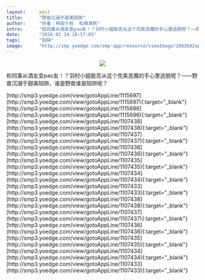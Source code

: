 ```yaml
---
layout:     post
title:      "野兽沉溺于甜美陷阱"
author:     "作者：袴田十莉  松崎真帆"
intro:      "和同事从酒友变pao友！？羽村小姐能否从这个完美恶魔的手心里逃脱呢？——野兽沉溺于甜美陷阱，谁是野兽谁是陷阱呢？"
date:       "2018-02-14 16:57:05"
tags:       "陷阱"
image:      "http://smp.yoedge.com/smp-app/resource/viewImage/1003682appline.png"
---
```

<div style="text-align: center">
<p><img src="http://smp.yoedge.com/smp-app/resource/viewImage/1003682appline.png"/></p>
</div>
<p class="post-meta">
<span>和同事从酒友变pao友！？羽村小姐能否从这个完美恶魔的手心里逃脱呢？——野兽沉溺于甜美陷阱，谁是野兽谁是陷阱呢？</span>
</p>
[http://smp3.yoedge.com/view/gotoAppLine/1115697](http://smp3.yoedge.com/view/gotoAppLine/1115697){:target="_blank"}
[http://smp3.yoedge.com/view/gotoAppLine/1115696](http://smp3.yoedge.com/view/gotoAppLine/1115696){:target="_blank"}
[http://smp3.yoedge.com/view/gotoAppLine/1107438](http://smp3.yoedge.com/view/gotoAppLine/1107438){:target="_blank"}
[http://smp3.yoedge.com/view/gotoAppLine/1107437](http://smp3.yoedge.com/view/gotoAppLine/1107437){:target="_blank"}
[http://smp3.yoedge.com/view/gotoAppLine/1107436](http://smp3.yoedge.com/view/gotoAppLine/1107436){:target="_blank"}
[http://smp3.yoedge.com/view/gotoAppLine/1107435](http://smp3.yoedge.com/view/gotoAppLine/1107435){:target="_blank"}
[http://smp3.yoedge.com/view/gotoAppLine/1107434](http://smp3.yoedge.com/view/gotoAppLine/1107434){:target="_blank"}
[http://smp3.yoedge.com/view/gotoAppLine/1107433](http://smp3.yoedge.com/view/gotoAppLine/1107433){:target="_blank"}
[http://smp3.yoedge.com/view/gotoAppLine/1107438](http://smp3.yoedge.com/view/gotoAppLine/1107438){:target="_blank"}
[http://smp3.yoedge.com/view/gotoAppLine/1107437](http://smp3.yoedge.com/view/gotoAppLine/1107437){:target="_blank"}
[http://smp3.yoedge.com/view/gotoAppLine/1107436](http://smp3.yoedge.com/view/gotoAppLine/1107436){:target="_blank"}
[http://smp3.yoedge.com/view/gotoAppLine/1107435](http://smp3.yoedge.com/view/gotoAppLine/1107435){:target="_blank"}
[http://smp3.yoedge.com/view/gotoAppLine/1107434](http://smp3.yoedge.com/view/gotoAppLine/1107434){:target="_blank"}
[http://smp3.yoedge.com/view/gotoAppLine/1107433](http://smp3.yoedge.com/view/gotoAppLine/1107433){:target="_blank"}


